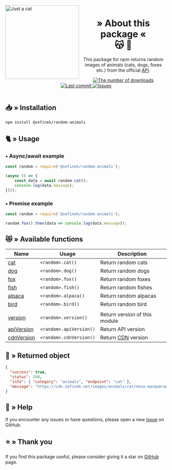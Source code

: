 <img src="https://cdn.sefinek.net/images/animals/cat/neva-masquerade-cats-1375033-min.jpg" alt="Just a cat" height="230px" align="left">
<div align="center">
    <h1>
        » About this package «<br>
        😽 🦊
    </h1>
    <p>This package for npm returns random images of animals (cats, dogs, foxes etc.) from the official <a href="https://api.sefinek.net" target="_blank">API</a>.</p>
    <a href="https://www.npmjs.com/package/@sefinek/random-animals">
        <img src="https://img.shields.io/npm/dt/@sefinek/random-animals?maxAge=3600" alt="The number of downloads">
        <img src="https://img.shields.io/github/last-commit/sefinek24/random-animals" alt="Last commit">
        <img src="https://img.shields.io/github/issues/sefinek24/random-animals" alt="Issues">
    </a>
    <br><br>
</div>

## 📥 » Installation
```bash
npm install @sefinek/random-animals
```

## 🐈 » Usage
### • Async/await example
```js
const random = require('@sefinek/random-animals');

(async () => {
    const data = await random.cat();
    console.log(data.message);
})();
```

### • Promise example
```js
const random = require('@sefinek/random-animals');

random.fox().then(data => console.log(data.message));
```

## 😻 » Available functions
| Name                                                                                                                           | Usage                   | Description                                   |
|--------------------------------------------------------------------------------------------------------------------------------|-------------------------|-----------------------------------------------|
| [cat](https://github.com/sefinek24/random-animals/blob/6f0104fe82471644e89cbc52281ac73fa578a267/test/index.test.js#L4)         | `<random>.cat()`        | Return random cats                            |
| [dog](https://github.com/sefinek24/random-animals/blob/6f0104fe82471644e89cbc52281ac73fa578a267/test/index.test.js#L9)         | `<random>.dog()`        | Return random dogs                            |
| [fox](https://github.com/sefinek24/random-animals/blob/6f0104fe82471644e89cbc52281ac73fa578a267/test/index.test.js#L14)        | `<random>.fox()`        | Return random foxes                           |
| [fish](https://github.com/sefinek24/random-animals/blob/6f0104fe82471644e89cbc52281ac73fa578a267/test/index.test.js#L19)       | `<random>.fish()`       | Return random fishes                          |
| [alpaca](https://github.com/sefinek24/random-animals/blob/6f0104fe82471644e89cbc52281ac73fa578a267/test/index.test.js#L24)     | `<random>.alpaca()`     | Return random alpacas                         |
| [bird](https://github.com/sefinek24/random-animals/blob/6f0104fe82471644e89cbc52281ac73fa578a267/test/index.test.js#L29)       | `<random>.bird()`       | Return random bird                            |
|                                                                                                                                |                         |                                               |
| [version](https://github.com/sefinek24/random-animals/blob/6f0104fe82471644e89cbc52281ac73fa578a267/test/index.test.js#L35)    | `<random>.version()`    | Return version of this module                 |
| [apiVersion](https://github.com/sefinek24/random-animals/blob/6f0104fe82471644e89cbc52281ac73fa578a267/test/index.test.js#L39) | `<random>.apiVersion()` | Return API version                            |
| [cdnVersion](https://github.com/sefinek24/random-animals/blob/6f0104fe82471644e89cbc52281ac73fa578a267/test/index.test.js#L44) | `<random>.cdnVersion()` | Return [CDN](https://cdn.sefinek.net) version |


## 📃 » Returned object
```json
{
  "success": true,
  "status": 200,
  "info": { "category": "animals", "endpoint": "cat" },
  "message": "https://cdn.sefinek.net/images/animals/cat/neva-masquerade-cats-1375033-min.jpg"
}
```

## 🤝 » Help
If you encounter any issues or have questions, please open a new [Issue](https://github.com/sefinek24/random-animals/issues/new) on GitHub.

## ⭐ » Thank you
If you find this package useful, please consider giving it a star on [GitHub](https://github.com/sefinek24/random-animals) page.
